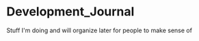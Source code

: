Development_Journal
===================

Stuff I'm doing and will organize later for people to make sense of
